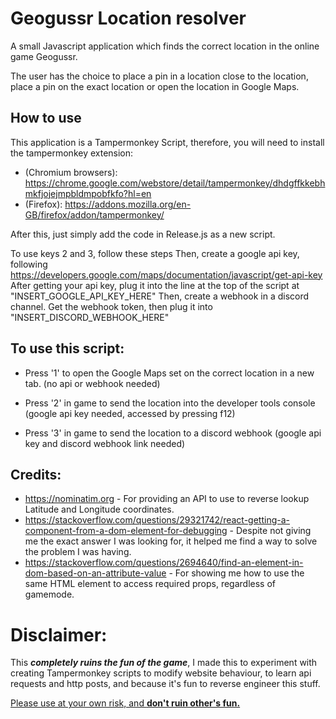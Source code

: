 # Geogussr Location resolver 

A small Javascript application which finds the correct location in the online game Geogussr.

The user has the choice to place a pin in a location close to the location, place a pin on the exact location or open the location in Google Maps.

## How to use
This application is a Tampermonkey Script, therefore, you will need to install the tampermonkey extension:
- (Chromium browsers): https://chrome.google.com/webstore/detail/tampermonkey/dhdgffkkebhmkfjojejmpbldmpobfkfo?hl=en
- (Firefox):  https://addons.mozilla.org/en-GB/firefox/addon/tampermonkey/

After this, just simply add the code in Release.js as a new script.

To use keys 2 and 3, follow these steps
Then, create a google api key, following https://developers.google.com/maps/documentation/javascript/get-api-key
After getting your api key, plug it into the line at the top of the script at "INSERT_GOOGLE_API_KEY_HERE"
Then, create a webhook in a discord channel. Get the webhook token, then plug it into "INSERT_DISCORD_WEBHOOK_HERE"

## To use this script:
- Press '1' to open the Google Maps set on the correct location in a new tab. (no api or webhook needed)
  
- Press '2' in game to send the location into the developer tools console (google api key needed, accessed by pressing f12) 

- Press '3' in game to send the location to a discord webhook (google api key and discord webhook link needed) 
  

## Credits:
- https://nominatim.org - For providing an API to use to reverse lookup Latitude and Longitude coordinates.
- https://stackoverflow.com/questions/29321742/react-getting-a-component-from-a-dom-element-for-debugging - Despite not giving me the
  exact answer I was looking for, it helped me find a way to solve the problem I was having.
- https://stackoverflow.com/questions/2694640/find-an-element-in-dom-based-on-an-attribute-value - For showing me how to use the same HTML element to access required props, regardless of gamemode.

# Disclaimer:
This ***completely ruins the fun of the game***, I made this to experiment with creating Tampermonkey scripts to modify website behaviour, to learn api requests and http posts, and because it's fun to reverse engineer this stuff.

<u>Please use at your own risk, and **don't ruin other's fun.** </u>
